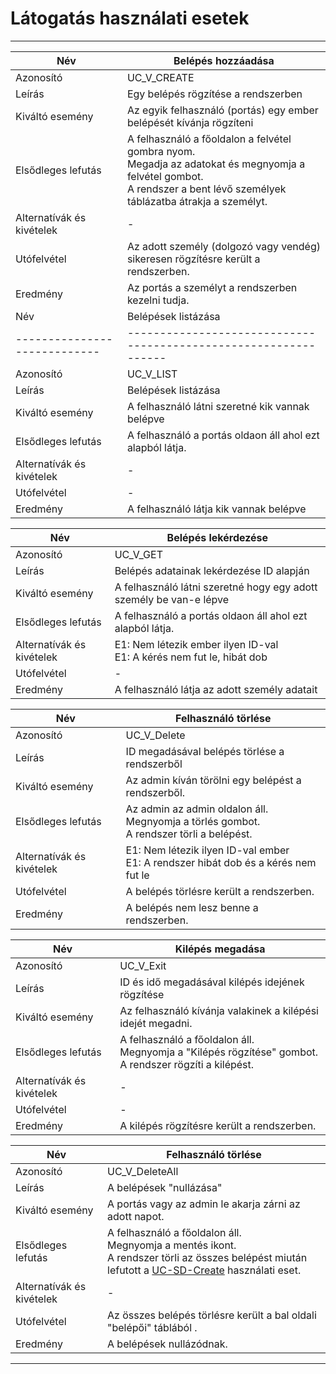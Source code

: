 # Látogatás használati esetek

---

| Név                        | Belépés hozzáadása                                                                                                                                                             |
|----------------------------|--------------------------------------------------------------------------------------------------------------------------------------------------------------------------------|
| Azonosító                  | UC_V_CREATE                                                                                                                                                                    |
| Leírás                     | Egy belépés rögzítése a rendszerben                                                                                                                                            |
| Kiváltó esemény            | Az egyik felhasználó (portás) egy ember belépését kívánja rögzíteni                                                                                                            |
| Elsődleges lefutás         | A felhasználó a főoldalon a felvétel gombra nyom.<br/> Megadja az adatokat és megnyomja a felvétel gombot.<br/>A rendszer a bent lévő személyek táblázatba átrakja a személyt. | 
| Alternatívák és kivételek  | -                                                                                                                                                                              | 
| Utófelvétel                | Az adott személy (dolgozó vagy vendég) sikeresen rögzítésre került a rendszerben.                                                                                              | 
| Eredmény                   | Az portás a személyt a rendszerben kezelni tudja.                                                                                                                              |                                                                                                                           
| Név                        | Belépések listázása                                            |
|----------------------------|----------------------------------------------------------------|
| Azonosító                  | UC_V_LIST                                                      |
| Leírás                     | Belépések listázása                                            |
| Kiváltó esemény            | A felhasználó látni szeretné kik vannak belépve                |
| Elsődleges lefutás         | A felhasználó a portás oldaon áll ahol ezt alapból látja.<br/> | 
| Alternatívák és kivételek  | -                                                              | 
| Utófelvétel                | -                                                              | 
| Eredmény                   | A felhasználó látja kik vannak belépve                         | 


| Név                        | Belépés lekérdezése                                                       |
|----------------------------|---------------------------------------------------------------------------|
| Azonosító                  | UC_V_GET                                                                  |
| Leírás                     | Belépés adatainak lekérdezése ID alapján                                  |
| Kiváltó esemény            | A felhasználó látni szeretné hogy egy adott személy be van-e lépve        |
| Elsődleges lefutás         | A felhasználó a portás oldaon áll ahol ezt alapból látja.<br/>            | 
| Alternatívák és kivételek  | E1: Nem létezik ember ilyen ID-val <br> E1: A kérés nem fut le, hibát dob | 
| Utófelvétel                | -                                                                         | 
| Eredmény                   | A felhasználó látja az adott személy adatait                              | 
 

| Név                        | Felhasználó törlése                                                                             |
|----------------------------|-------------------------------------------------------------------------------------------------|
| Azonosító                  | UC_V_Delete                                                                                     |
| Leírás                     | ID megadásával belépés törlése a rendszerből                                                    |
| Kiváltó esemény            | Az admin kíván törölni egy belépést a rendszerből.                                              |
| Elsődleges lefutás         | Az admin az admin oldalon áll.<br/> Megnyomja a törlés gombot.<br/>A rendszer törli a belépést. | 
| Alternatívák és kivételek  | E1: Nem létezik ilyen ID-val ember <br> E1: A rendszer hibát dob és a kérés nem fut le          | 
| Utófelvétel                | A belépés törlésre került a rendszerben.                                                        | 
| Eredmény                   | A belépés nem lesz benne a rendszerben.                                                         | 
 


| Név                        | Kilépés megadása                                                                                               |
|----------------------------|----------------------------------------------------------------------------------------------------------------|
| Azonosító                  | UC_V_Exit                                                                                                      |
| Leírás                     | ID és idő megadásával kilépés idejének rögzítése                                                               |
| Kiváltó esemény            | Az felhasználó kívánja valakinek a kilépési idejét megadni.                                                    |
| Elsődleges lefutás         | A felhasználó a főoldalon áll.<br/> Megnyomja a "Kilépés rögzítése" gombot.<br/>A rendszer rögzíti a kilépést. | 
| Alternatívák és kivételek  | -                                                                                                              | 
| Utófelvétel                | -                                                                                                              | 
| Eredmény                   | A kilépés rögzítésre került a rendszerben.                                                                     | 



| Név                        | Felhasználó törlése                                                                                                                                                          |
|----------------------------|------------------------------------------------------------------------------------------------------------------------------------------------------------------------------|
| Azonosító                  | UC_V_DeleteAll                                                                                                                                                               |
| Leírás                     | A belépések "nullázása"                                                                                                                                                      |
| Kiváltó esemény            | A portás vagy az admin le akarja zárni az adott napot.                                                                                                                       |
| Elsődleges lefutás         | A felhasználó a főoldalon áll.<br/> Megnyomja a mentés ikont.<br/>A rendszer törli az összes belépést miután lefutott a [UC-SD-Create](saveday_usecases.md) használati eset. | 
| Alternatívák és kivételek  | -                                                                                                                                                                            | 
| Utófelvétel                | Az összes belépés törlésre került a bal oldali "belépői" táblából .                                                                                                          | 
| Eredmény                   | A belépések nullázódnak.                                                                                                                                                     | 


---
